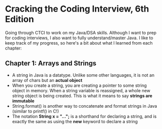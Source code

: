 # Cracking the Coding Interview, 6th Edition

Going through CTCI to work on my Java/DSA skills. Although I want to prep for coding interviews, I also want to fully understand/master Java. I like to keep track of my progress, so here's a bit about what I learned from each chapter:

## Chapter 1: Arrays and Strings
* A string in Java is a datatype. Unlike some other languages, it is not an array of chars but an **actual object**
* When you create a string, you are creating a pointer to some string object in memory. When a string variable is reassigned, a whole new string object is being created. This is what it means to say **strings are immutable**
* String.format() is another way to concatenate and format strings in Java (similar to printf() in C!)
* The notation **String x = "...";** is a shorthand for declaring a string, and is exactly the same as using the **new** keyword to declare a string

